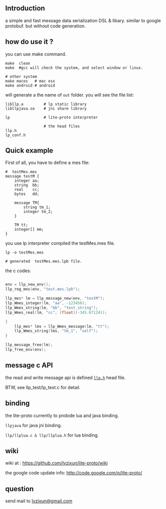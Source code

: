 ## Introduction
a simple and fast message data serialization DSL & libary. similar to google protobuf. but without code generation.

## how do use it ?
you can use make command.
```
make  clean
make  #gcc will check the system, and select window or linux. 

# other system
make macos   # mac osx
make android # android
```
will generate a  the name of `out` folder. you will see the file list:
```
libllp.a         # lp static library
libllpjava.so    # jni share library

lp               # lite-proto interpreter
                  
                 # the head files
llp.h
lp_conf.h
```
## Quick example
First of all, you have to define a mes file:
```
#  testMes.mes
message testM {
	integer aa;
	string  bb;
	real    cc;
	bytes   dd;
	
	message TM{
		string tm_1;
		integer tm_2;
	}

	TM tt;
	integer[] mm;
}
```
you use lp interpreter compiled the testMes.mes file.
```
lp -o testMes.mes

# generated  testMes.mes.lpb file.
```
the c codes:
~~~~.c

env = llp_new_env();
llp_reg_mes(env, "test.mes.lpb");

llp_mes* lm = llp_message_new(env, "testM");
llp_Wmes_integer(lm, "aa", -123456);
llp_Wmes_string(lm, "bb", "test_string");
llp_Wmes_real(lm, "cc", (float)(-345.67124));

{
	llp_mes* lms = llp_Wmes_message(lm, "tt");
	llp_Wmes_string(lms, "tm_1", "self");	
}

llp_message_free(lm);
llp_free_env(env);
~~~~
## message c API
the read and write message api is defined [`llp.h`](https://github.com/lvzixun/lite-proto/blob/master/llp.h) head file. 

BTW, see llp_test/lp_test.c for detail.

## binding
the lite-proto currently to probide lua and java binding.

`llpjava` for java jni binding.

`llp/llplua.c & llp/llplua.h` for lua binding.

## wiki 

wiki at : https://github.com/lvzixun/lite-proto/wiki

the google code update info: http://code.google.com/p/lite-proto/

## question 
send mail to lvzixun@gmail.com

